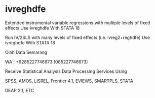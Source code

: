 # ivreghdfe
Extended instrumental variable regressions with multiple levels of fixed effects Use ivreghdfe With STATA 18

Run IV/2SLS with many levels of fixed effects (i.e. ivreg2+reghdfe) Use ivreghdfe With STATA 18

Olah Data Semarang

WA : +6285227746673 (085227746673)

Receive Statistical Analysis Data Processing Services Using

SPSS, AMOS, LISREL, Frontier 4.1, EVIEWS, SMARTPLS, STATA

DEAP 2.1, ETC

